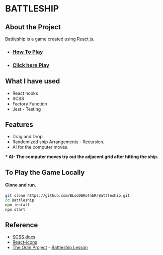 # BATTLESHIP

## About the Project

Battleship is a game created using React js.

* ### [**How To Play**](https://en.wikipedia.org/wiki/Battleship_(game))

* ### [**Click here Play**](https://blood-battleship.netlify.app)

## What I have used
* React hooks
* SCSS
* Factory Function
* Jest - Testing
  
## Features
* Drag and Drop
* Randomized ship Arrangements - Recursion.
* AI for the computer moves.

**\* AI- The computer moves try out the adjacent grid after hitting the ship.**
## To Play the Game Locally

#### Clone and run.
```sh
git clone https://github.com/BLooDBRothER/Battleship.git
cd Battleship
npm install
npm start
```

## Reference

* [SCSS docs](https://sass-lang.com/documentation)
* [React-icons](https://react-icons.github.io/)
* [The Odin Project](https://www.theodinproject.com) - [Battleship Lesson](https://www.theodinproject.com/paths/full-stack-javascript/courses/javascript/lessons/battleship)
